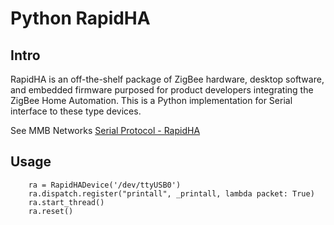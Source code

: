 Python RapidHA
==============

Intro
-----
RapidHA is an off-the-shelf package of ZigBee hardware, desktop software, and embedded firmware purposed for product developers integrating the ZigBee Home Automation. This is a Python implementation for Serial interface to these type devices.

See MMB Networks [Serial Protocol - RapidHA](https://mmbnetworks.atlassian.net/wiki/spaces/SPRHA17/overview)

Usage
-----

```
    ra = RapidHADevice('/dev/ttyUSB0')
    ra.dispatch.register("printall", _printall, lambda packet: True)
    ra.start_thread()
    ra.reset()
```

